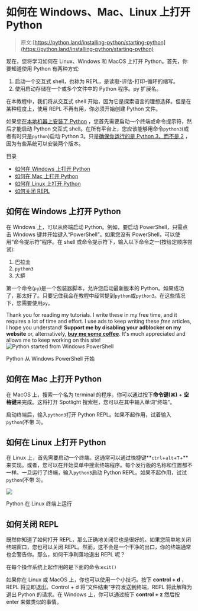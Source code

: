 # 如何在 Windows、Mac、Linux 上打开 Python

> 原文:[https://python.land/installing-python/starting-python](https://python.land/installing-python/starting-python)

现在，您将学习如何在 Linux、Windows 和 MacOS 上打开 Python。首先，你要知道使用 Python 有两种方式:

1.  启动一个交互式 shell，也称为 REPL，是读取-评估-打印-循环的缩写。
2.  使用启动存储在一个或多个文件中的 Python 程序。py 扩展名。

在本教程中，我们将从交互式 shell 开始，因为它是探索语言的理想选择。但是在某种程度上，使用 REPL 不再有用，你必须开始创建 Python 文件。

如果您[在本地机器上安装了 Python](https://python.land/installing-python) ，您首先需要启动一个终端或命令提示符，然后才能启动 Python 交互式 shell。在所有平台上，您应该能够用命令`python3`(或者有时只是`python`)启动 Python 3。只是[确保你运行的是 Python 3，而不是 2](https://python.land/migrating-from-python-2-to-3/how-to-check-your-python-version) ，因为有些系统可以安装两个版本。

目录



*   [如何在 Windows 上打开 Python](#How_to_open_Python_on_Windows "How to open Python on Windows")
*   [如何在 Mac 上打开 Python](#How_to_open_Python_on_Mac "How to open Python on Mac")
*   [如何在 Linux 上打开 Python](#How_to_open_Python_on_Linux "How to open Python on Linux")
*   [如何关闭 REPL](#How_to_close_the_REPL "How to close the REPL")



## 如何在 Windows 上打开 Python

在 Windows 上，可以从终端启动 Python。例如，要启动 PowerShell，只需点击 Windows 键并开始键入“PowerShell”。如果您没有 PowerShell，可以使用“命令提示符”程序。在 shell 或命令提示符下，输入以下命令之一(按给定顺序尝试):

1.  巴拉圭
2.  `python3`
3.  大蟒

第一个命令(`py`)是一个包装器脚本，允许您启动最新版本的 Python。如果成功了，那太好了。只要记住我会在教程中经常提到`python`或`python3`。在这些情况下，您需要使用`py`。

Thank you for reading my tutorials. I write these in my free time, and it requires a lot of time and effort. I use ads to keep writing these *free* articles, I hope you understand! **Support me by disabling your adblocker on my website** or, alternatively, **[buy me some coffee](https://www.buymeacoffee.com/pythonland)**. It's much appreciated and allows me to keep working on this site!![Python started from Windows PowerShell](img/e34eabab24560f6ba65d991c28e5e49a.png)

Python 从 Windows PowerShell 开始

## 如何在 Mac 上打开 Python

在 MacOS 上，搜索一个名为 terminal 的程序。你可以通过按下**命令键(⌘)** + **空格键**来完成。这将打开 Spotlight 搜索栏，您可以在其中输入单词“终端”。

启动终端后，输入`python3`打开 Python REPL。如果不起作用，试着输入`python`(不带 3)。

## 如何在 Linux 上打开 Python

在 Linux 上，首先需要启动一个终端。这通常可以通过快捷键**`ctrl`+`alt`+`T`+**来实现。或者，您可以在开始菜单中搜索终端程序。每个发行版的名称和位置都不一样。一旦运行了终端，输入`python3`启动 Python REPL。如果不起作用，试试`python`(不带 3)。

![](img/1fe056808f15a85ae84635657bf8c172.png)

Python 在 Linux 终端上运行

## 如何关闭 REPL

既然你知道了如何打开 REPL，那么正确地关闭它也是很好的。如果您简单地关闭终端窗口，您也可以关闭 REPL。然而，这不会是一个干净的出口，你的终端通常也会警告你。那么，如何干净利落地退出 REPL 呢？

在每个操作系统上起作用的是下面的命令:`exit()`

如果你在 Linux 或 MacOS 上，你也可以使用一个小技巧。按下 **control + d** ，REPL 将立即退出。Control + d 将“文件结束”字符发送到终端，REPL 将此解释为退出 Python 的请求。在 Windows 上，你可以通过按下 **control + z** 然后按 enter 来做类似的事情。